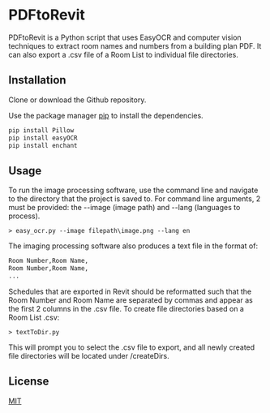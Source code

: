# PDFtoRevit

PDFtoRevit is a Python script that uses EasyOCR and computer vision techniques to extract room names and numbers from a building plan PDF. It can also export a .csv file of a Room List to individual file directories.

## Installation

Clone or download the Github repository.

Use the package manager [pip](https://pip.pypa.io/en/stable/) to install the dependencies.

```bash
pip install Pillow
pip install easyOCR
pip install enchant
```

## Usage
To run the image processing software, use the command line and navigate to the directory that the project is saved to. For command line arguments, 2 must be provided: the --image (image path) and --lang (languages to process).
```console
> easy_ocr.py --image filepath\image.png --lang en
```

The imaging processing software also produces a text file in the format of:
```bash
Room Number,Room Name,
Room Number,Room Name,
...
```
Schedules that are exported in Revit should be reformatted such that the Room Number and Room Name are separated by commas and appear as the first 2 columns in the .csv file. To create file directories based on a Room List .csv:

```console
> textToDir.py
```

This will prompt you to select the .csv file to export, and all newly created file directories will be located under /createDirs.
## License
[MIT](https://choosealicense.com/licenses/mit/)
